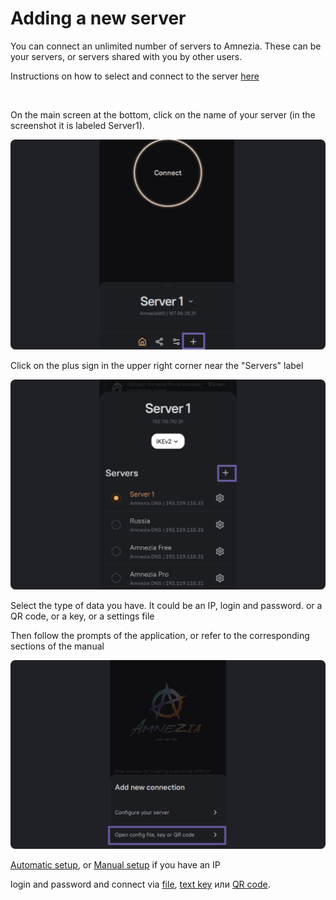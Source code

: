# Adding a new server 

You can connect an unlimited number of servers to Amnezia. These can be your servers, or servers shared with you by other users.

Instructions on how to select and connect to the server [here]

&nbsp;

 On the main screen at the bottom, click on the name of your server (in the screenshot it is labeled Server1).

![instruction 1](https://raw.githubusercontent.com/amnezia-vpn/amnezia.org-content/master/docs/en/instructions/15_server-adding/img/sa_en_1.png)

Click on the plus sign in the upper right corner near the "Servers" label

![instruction 1](https://raw.githubusercontent.com/amnezia-vpn/amnezia.org-content/master/docs/en/instructions/15_server-adding/img/sa_en_2.png)

Select the type of data you have. 
It could be an IP, login and password.
or a QR code, or a key, or a settings file

Then follow the prompts of the application, or refer
to the corresponding sections of the manual

![instruction 1](https://raw.githubusercontent.com/amnezia-vpn/amnezia.org-content/master/docs/en/instructions/15_server-adding/img/sa_en_3.png)

[Automatic setup], or [Manual setup] if you have an IP 

login and password and connect via [file], [text key] или [QR code]. 



[amnezia-site-ext-link]: https://amnezia-web-nx1r.vercel.app
[about-int-link]: /about
[here]: ../instructions/13_select-server
[Automatic setup]: ../instructions/01_auto-install
[Manual setup]: ../instructions/02_manual-install
[file]: ../instructions/04_file-connection
[text key]: ../instructions/03_text-key-connection 
[QR code]: ../instructions/05_qr-code_connection

